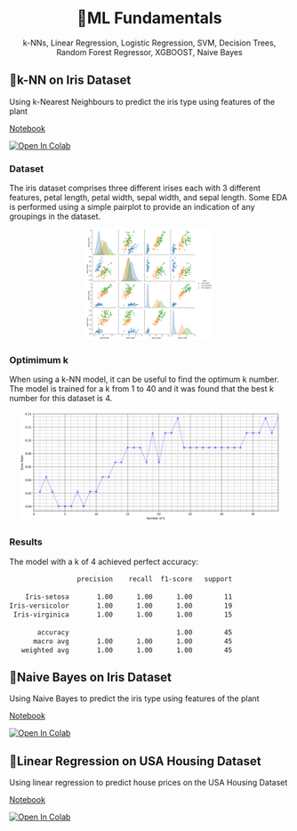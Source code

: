 <h1 align="center">🤖ML Fundamentals</h1>
<p align="center">k-NNs, Linear Regression, Logistic Regression, SVM, Decision Trees, Random Forest Regressor, XGBOOST, Naive Bayes</p>

## 🌼k-NN on Iris Dataset
Using k-Nearest Neighbours to predict the iris type using features of the plant

[Notebook](https://github.com/dilne/ML-Fundamentals/blob/main/k-NN%20-%20Iris/k-NN%20-%20Iris.ipynb)

<a href="https://colab.research.google.com/github/dilne/ML-Fundamentals/blob/main/k-NN%20-%20Iris/k-NN%20-%20Iris.ipynb" target="_blank">
  <img src="https://colab.research.google.com/assets/colab-badge.svg" alt="Open In Colab"/>
</a>

### Dataset
The iris dataset comprises three different irises each with 3 different features, petal length, petal width, sepal width, and sepal length. Some EDA is performed using a simple pairplot to provide an indication of any groupings in the dataset.

<div align="center">
  <a href="https://github.com/dilne/ML-Fundamentals/blob/main/k-NN%20-%20Iris/Pairplot.png" target="_blank">
    <img src="https://github.com/dilne/ML-Fundamentals/blob/main/k-NN%20-%20Iris/Pairplot.png" alt="k-NN Pairplot" style="height:200px;"/>
  </a>
</div>

### Optimimum k

When using a k-NN model, it can be useful to find the optimum k number. The model is trained for a k from 1 to 40 and it was found that the best k number for this dataset is 4.
<div align="center">
  <a href="https://github.com/dilne/ML-Fundamentals/blob/main/k-NN%20-%20Iris/K.png" target="_blank">
    <img src="https://github.com/dilne/ML-Fundamentals/blob/main/k-NN%20-%20Iris/K.png" alt="Finding the beset K" style="height:200px;"/>
  </a>
</div>

### Results
The model with a k of 4 achieved perfect accuracy:

```
                 precision    recall  f1-score   support

    Iris-setosa       1.00      1.00      1.00        11
Iris-versicolor       1.00      1.00      1.00        19
 Iris-virginica       1.00      1.00      1.00        15

       accuracy                           1.00        45
      macro avg       1.00      1.00      1.00        45
   weighted avg       1.00      1.00      1.00        45
```

## 🌼Naive Bayes on Iris Dataset
Using Naive Bayes to predict the iris type using features of the plant

[Notebook](https://github.com/dilne/ML-Fundamentals/blob/main/Naive%20Bayes%20-%20Iris.ipynb)

<a href="https://colab.research.google.com/github/dilne/ML-Fundamentals/blob/main/Naive%20Bayes%20-%20Iris.ipynb" target="_blank">
  <img src="https://colab.research.google.com/assets/colab-badge.svg" alt="Open In Colab"/>
</a>

## 🏡Linear Regression on USA Housing Dataset
Using linear regression to predict house prices on the USA Housing Dataset

[Notebook](https://github.com/dilne/ML-Fundamentals/blob/main/Linear%20Regression%20-%20USA%20Housing.ipynb)

<a href="https://colab.research.google.com/github/dilne/ML-Fundamentals/blob/main/Linear%20Regression%20-%20USA%20Housing.ipynb" target="_blank">
  <img src="https://colab.research.google.com/assets/colab-badge.svg" alt="Open In Colab"/>
</a>
